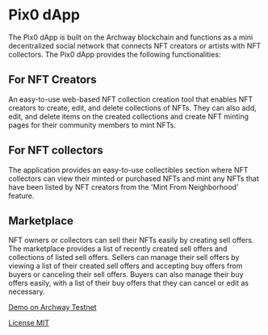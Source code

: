 # Pix0 dApp
The Pix0 dApp is built on the Archway blockchain and functions as a mini decentralized social network that connects NFT creators or artists with NFT collectors. The Pix0 dApp provides the following functionalities:

## For NFT Creators
An easy-to-use web-based NFT collection creation tool that enables NFT creators to create, edit, and delete collections of NFTs. They can also add, edit, and delete items on the created collections and create NFT minting pages for their community members to mint NFTs.

## For NFT collectors 
The application provides an easy-to-use collectibles section where NFT collectors can view their minted or purchased NFTs and mint any NFTs that have been listed by NFT creators from the 'Mint From Neighborhood' feature.

## Marketplace
NFT owners or collectors can sell their NFTs easily by creating sell offers. The marketplace provides a list of recently created sell offers and collections of listed sell offers. Sellers can manage their sell offers by viewing a list of their created sell offers and accepting buy offers from buyers or canceling their sell offers. Buyers can also manage their buy offers easily, with a list of their buy offers that they can cancel or edit as necessary.

[Demo on Archway Testnet](https://test.pix0.xyz)

[License MIT](https://github.com/pix0-labs/pix0-dapp/blob/main/LICENSE)
